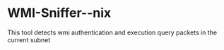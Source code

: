 # WMI-Sniffer--nix
This tool detects wmi authentication and execution query packets in the current subnet
